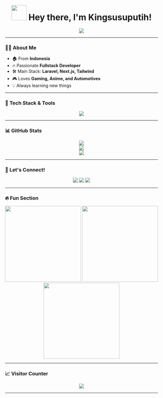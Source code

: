 <h1 align="center">
  <img src="https://media.tenor.com/N4f3k83z18wAAAAC/anime-welcome.gif" width="50">
  Hey there, I'm Kingsusuputih!
</h1>

<p align="center">
  <img src="https://readme-typing-svg.herokuapp.com?color=%2300FF00&center=true&vCenter=true&lines=Fullstack+Developer;Laravel+%7C+Next.js+%7C+Tailwind;Coding+24%2F7+%F0%9F%94%A5;Welcome+to+my+GitHub!" />
</p>

---

### 👨‍💻 **About Me**
- 🏠 From **Indonesia**
- 🔥 Passionate **Fullstack Developer**
- 🛠️ Main Stack: **Laravel, Next.js, Tailwind**
- 🎮 Loves **Gaming, Anime, and Automotives**
- 💡 Always learning new things

---

### 🚀 **Tech Stack & Tools**
<p align="center">
  <img src="https://skillicons.dev/icons?i=laravel,nextjs,tailwind,react,vue,js,ts,php,html,css,mysql,postgres,git,github,vscode" />
</p>

---

### 📊 **GitHub Stats**
<p align="center">
  <img src="https://github-readme-streak-stats.herokuapp.com?user=kingsusuputih&theme=tokyonight" />
  <br>
  <img src="https://github-readme-stats.vercel.app/api?username=kingsusuputih&show_icons=true&theme=tokyonight" />
  <br>
  <img src="https://github-readme-stats.vercel.app/api/top-langs/?username=kingsusuputih&layout=compact&theme=tokyonight" />
</p>

---

### 🔗 **Let's Connect!**
<p align="center">
  <a href="https://github.com/kingsusuputih"><img src="https://img.shields.io/badge/GitHub-333?style=for-the-badge&logo=github&logoColor=white" /></a>
  <a href="https://linkedin.com/in/kingsusuputih"><img src="https://img.shields.io/badge/LinkedIn-0A66C2?style=for-the-badge&logo=linkedin&logoColor=white" /></a>
  <a href="https://twitter.com/kingsusuputih"><img src="https://img.shields.io/badge/Twitter-1DA1F2?style=for-the-badge&logo=twitter&logoColor=white" /></a>
</p>

---

### 🔥 **Fun Section**
<p align="center">
  <img src="https://media.tenor.com/UW8wYpA4OAYAAAAC/kaguya-sama.gif" width="250">
  <img src="https://media.tenor.com/5LuZl5WZRewAAAAC/gojo.gif" width="250">
  <img src="https://media.tenor.com/wU3adUmRM6sAAAAC/anime-hack.gif" width="250">
</p>

---

### 📈 **Visitor Counter**
<p align="center">
  <img src="https://hits.seeyoufarm.com/api/count/incr/badge.svg?url=https://github.com/kingsusuputih&count_bg=%2379C83D&title_bg=%23555555&icon=github.svg&icon_color=%23E7E7E7&title=visitors&edge_flat=false" />
</p>

---
